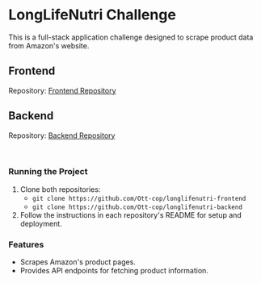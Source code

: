 # LongLifeNutri Challenge

This is a full-stack application challenge designed to scrape product data from Amazon's website.

## Frontend
Repository: [Frontend Repository](https://github.com/Ott-cop/longlifenutri-frontend)

## Backend
Repository: [Backend Repository](https://github.com/Ott-cop/longlifenutri-backend)

<br/>

### Running the Project
1. Clone both repositories:
   - `git clone https://github.com/Ott-cop/longlifenutri-frontend`
   - `git clone https://github.com/Ott-cop/longlifenutri-backend`
2. Follow the instructions in each repository's README for setup and deployment.

### Features
- Scrapes Amazon's product pages.
- Provides API endpoints for fetching product information.
